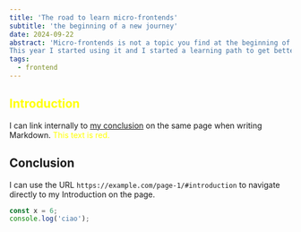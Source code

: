 ```yaml
---
title: 'The road to learn micro-frontends'
subtitle: 'the beginning of a new journey'
date: 2024-09-22
abstract: 'Micro-frontends is not a topic you find at the beginning of your career in most of the cases, the first time I heard about it was a couple of years ago, but I never had the time to delve deeper into it and never felt the need.
This year I started using it and I started a learning path to get better into it. In this talk I will share my journey into learning Micro-frontends, what they are, what I found useful, and what I think are the most important concepts to know about it.'
tags:
  - frontend
---
```


<style>
    .highlight {
      color: yellow;
    }
</style>

## <span class="highlight">Introduction</span>

I can link internally to [my conclusion](#conclusion) on the same page when writing Markdown.
<span class="highlight">This text is red.</span>

## Conclusion

I can use the URL `https://example.com/page-1/#introduction` to navigate directly to my Introduction on the page.

```js
const x = 6;
console.log('ciao');
```
